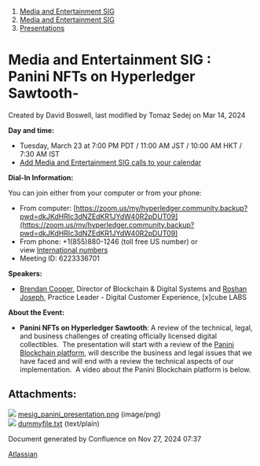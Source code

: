 1. [Media and Entertainment SIG](index.html)
2. [Media and Entertainment SIG](Media-and-Entertainment-SIG_21430277.html)
3. [Presentations](Presentations_21446202.html)

# Media and Entertainment SIG : Panini NFTs on Hyperledger Sawtooth-

Created by David Boswell, last modified by Tomaz Sedej on Mar 14, 2024

**Day and time:**

- Tuesday, March 23 at 7:00 PM PDT / 11:00 AM JST / 10:00 AM HKT / 7:30 AM IST
- [Add Media and Entertainment SIG calls to your calendar](https://lists.hyperledger.org/g/media-entertainment-sig/ics/9762132/457217224/feed.ics)

**Dial-In Information:**

You can join either from your computer or from your phone:

- From computer: [https://zoom.us/my/hyperledger.community.backup?pwd=dkJKdHRlc3dNZEdKR1JYdW40R2pDUT09](https://zoom.us/my/hyperledger.community.backup?pwd=dkJKdHRlc3dNZEdKR1JYdW40R2pDUT09)
- From phone: +1(855)880-1246 (toll free US number) or view [International numbers](https://zoom.us/u/bAaJoyznp)
- Meeting ID: 6223336701
  

**Speakers:**

- [Brendan Cooper](https://www.linkedin.com/in/brendantcooper/), Director of Blockchain &amp; Digital Systems and [Roshan Joseph](https://www.linkedin.com/in/roshan-joseph-074aa8153/), Practice Leader - Digital Customer Experience, \[x]cube LABS

**About the Event:**

- **Panini NFTs on Hyperledger Sawtooth**: A review of the technical, legal, and business challenges of creating officially licensed digital collectibles.  The presentation will start with a review of the [Panini Blockchain platform](http://www.paniniamerica.net/blockchain), will describe the business and legal issues that we have faced and will end with a review the technical aspects of our implementation.  A video about the Panini Blockchain platform is below.

## Attachments:

![](images/icons/bullet_blue.gif) [mesig\_panini\_presentation.png](attachments/21446411/21457814.png) (image/png)  
![](images/icons/bullet_blue.gif) [dummyfile.txt](attachments/21446411/21457819.txt) (text/plain)

Document generated by Confluence on Nov 27, 2024 07:37

[Atlassian](http://www.atlassian.com/)
